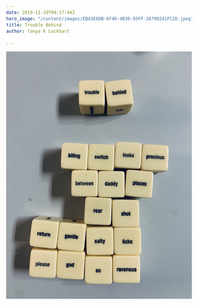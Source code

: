 ```yaml
---
date: 2019-11-19T04:17:44Z
hero_image: "/content/images/EB43E6DB-6F4D-4B30-93FF-2A799241FC2D.jpeg"
title: Trouble Behind
author: Tanya K Lockhart

---
```

![](/content/images/EB43E6DB-6F4D-4B30-93FF-2A799241FC2D.jpeg)